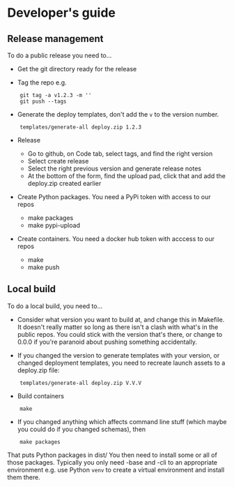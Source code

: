 
# Developer's guide

## Release management

To do a public release you need to...

- Get the git directory ready for the release

- Tag the repo e.g.

```
    git tag -a v1.2.3 -m ''
    git push --tags
```

- Generate the deploy templates, don't add the `v` to the version number.

```
    templates/generate-all deploy.zip 1.2.3
```

- Release

  - Go to github, on Code tab, select tags, and find the right version
  - Select create release
  - Select the right previous version and generate release notes
  - At the bottom of the form, find the upload pad, click that and add the
    deploy.zip created earlier

- Create Python packages.   You need a PyPi token with access to our repos

  - make packages
  - make pypi-upload

- Create containers.   You need a docker hub token with acccess to our repos

  - make
  - make push

## Local build

To do a local build, you need to...

- Consider what version you want to build at, and change this in Makefile.
  It doesn't really matter so long as there isn't a clash with what's in
  the public repos.  You could stick with the version that's there, or
  change to 0.0.0 if you're paranoid about pushing something accidentally.

- If you changed the version to generate templates with your version, or
  changed deployment templates, you need to recreate launch assets to
  a deploy.zip file:

```
    templates/generate-all deploy.zip V.V.V
```

- Build containers

```
    make
```


- If you changed anything which affects command line stuff (which maybe
  you could do if you changed schemas), then

```
    make packages
```

  That puts Python packages in dist/  You then need to install some or
  all of those packages.  Typically you only need -base and -cli to
  an appropriate environment e.g. use Python `venv` to create a virtual
  environment and install them there.



